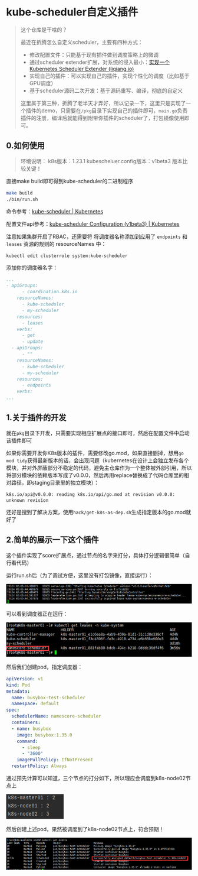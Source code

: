 # kube-scheduler自定义插件

> 这个仓库是干啥的？
>
> 最近在折腾怎么自定义scheduler，主要有四种方式：
>
> * 修改配置文件：只能基于现有插件做到调度策略上的微调
> * 通过scheduler extender扩展，对系统的侵入最小：[实现一个 Kubernetes Scheduler Extender (liqiang.io)](https://liqiang.io/post/kubernetes-scheduler-extender-dd6516a6)
> * 实现自己的插件：可以实现自己的插件，实现个性化的调度（比如基于GPU调度）
> * 基于scheduler源码二次开发：基于源码重写、编译，彻底的自定义
>
> 这里属于第三种，折腾了老半天才弄好，所以记录一下，这里只是实现了一个插件的demo，只需要在`/pkg`目录下实现自己的插件即可，`main.go`负责插件的注册，编译后就能得到附带你插件的scheduler了，打包镜像使用即可。

## 0.如何使用

> 环境说明：
> k8s版本：1.23.1
> kubescheluer.config版本：v1beta3
> 版本比较关键！

直接make build即可得到kube-scheduler的二进制程序

~~~bash
make build
./bin/run.sh
~~~

命令参考：[kube-scheduler | Kubernetes](https://kubernetes.io/zh/docs/reference/command-line-tools-reference/kube-scheduler/)

配置文件api参考：[kube-scheduler Configuration (v1beta3) | Kubernetes](https://kubernetes.io/docs/reference/config-api/kube-scheduler-config.v1beta3/)

注意如果集群开启了RBAC，还需要将 将调度器名称添加到应用了 `endpoints` 和 `leases` 资源的规则的 resourceNames 中：

~~~
kubectl edit clusterrole system:kube-scheduler
~~~

添加你的调度器名字：

~~~yaml
...
- apiGroups:
      - coordination.k8s.io
    resourceNames:
      - kube-scheduler
      - my-scheduler
    resources:
      - leases
    verbs:
      - get
      - update
  - apiGroups:
      - ""
    resourceNames:
      - kube-scheduler
      - my-scheduler
    resources:
      - endpoints
    verbs:
...
~~~

## 1.关于插件的开发

就在`pkg`目录下开发，只需要实现相应扩展点的接口即可，然后在配置文件中启动该插件即可

如果你需要开发你K8s版本的插件，需要修改go.mod，如果直接删掉，想用`go mod tidy`获得最新版本的话，会出现问题（kubernetes在设计上会独立发布各个模块，并对外屏蔽部分不稳定的代码，避免主仓库作为一个整体被外部引用，所以将部分模块的依赖版本写成了v0.0.0，然后再用replace替换成了代码仓库里的相对路径，即staging目录里的独立模块）：

~~~
k8s.io/api@v0.0.0: reading k8s.io/api/go.mod at revision v0.0.0: unknown revision
~~~

还好是搜到了解决方案，使用`hack/get-k8s-as-dep.sh`生成指定版本的go.mod就好了

## 2.简单的展示一下这个插件

这个插件实现了score扩展点，通过节点的名字来打分，具体打分逻辑很简单（自行看代码）

运行run.sh后（为了调试方便，这里没有打包镜像，直接运行）：

![](./img/1.png)

可以看到调度器正在运行：

![](./img/2.png)

然后我们创建pod，指定调度器：

~~~yaml
apiVersion: v1
kind: Pod
metadata:
  name: busybox-test-scheduler
  namespace: default
spec:
  schedulerName: namescore-scheduler
  containers:
  - name: busybox
    image: busybox:1.35.0
    command:
      - sleep
      - "3600"
    imagePullPolicy: IfNotPresent
  restartPolicy: Always
~~~

通过预先计算可以知道，三个节点的打分如下，所以理应会调度到k8s-node02节点上

![](./img/3.png)

然后创建上述pod，果然被调度到了k8s-node02节点上，符合预期！

![](./img/4.png)
